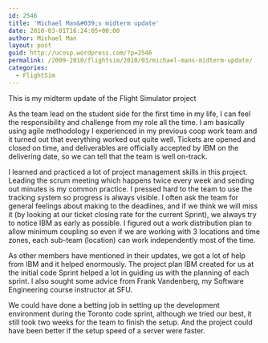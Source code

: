 ```yaml
---
id: 2546
title: 'Michael Man&#039;s midterm update'
date: 2010-03-01T16:24:05+00:00
author: Michael Man
layout: post
guid: http://ucosp.wordpress.com/?p=2546
permalink: /2009-2010/flightsim/2010/03/michael-mans-midterm-update/
categories:
  - FlightSim
---
```

This is my midterm update of the Flight Simulator project

As the team lead on the student side for the first time in my life, I can feel the responsibility and challenge from my role all the time. I am basically using agile methodology I experienced in my previous coop work team and it turned out that everything worked out quite well. Tickets are opened and closed on time, and deliverables are officially accepted by IBM on the delivering date, so we can tell that the team is well on-track.

I learned and practiced a lot of project management skills in this project. Leading the scrum meeting which happens twice every week and sending out minutes is my common practice. I pressed hard to the team to use the tracking system so progress is always visible. I often ask the team for general feelings about making to the deadlines, and if we think we will miss it (by looking at our ticket closing rate for the current Sprint), we always try to notice IBM as early as possible. I figured out a work distribution plan to allow minimum coupling so even if we are working with 3 locations and time zones, each sub-team (location) can work independently most of the time.

As other members have mentioned in their updates, we got a lot of help from IBM and it helped enormously. The project plan IBM created for us at the initial code Sprint helped a lot in guiding us with the planning of each sprint. I also sought some advice from Frank Vandenberg, my Software Engineering course instructor at SFU.

We could have done a betting job in setting up the development environment during the Toronto code sprint, although we tried our best, it still took two weeks for the team to finish the setup. And the project could have been better if the setup speed of a server were faster.
